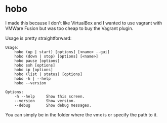 # hobo

I made this because I don't like VirtualBox and I wanted to use vagrant with VMWare Fusion but was too cheap to buy the Vagrant plugin. 

Usage is pretty straightforward:

```
Usage:
    hobo (up | start) [options] [<name> --gui]
    hobo (down | stop) [options] [<name>]
    hobo pause [options]
    hobo ssh [options]
    hobo ip [options]
    hobo (list | status) [options]
    hobo -h | --help
    hobo --version

Options:
    -h --help     Show this screen.
    --version     Show version.
    --debug       Show debug messages.
```

You can simply be in the folder where the vmx is or specify the path to it. 
